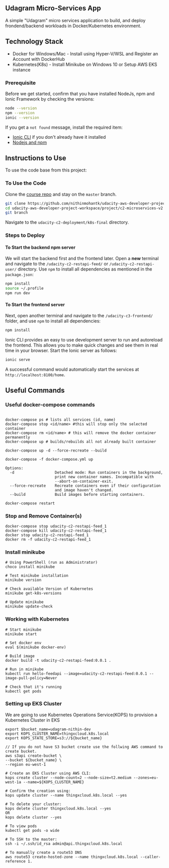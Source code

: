 ## Udagram Micro-Services App
A simple "Udagram" micro services application to build, and deploy frondend/backend workloads in Docker/Kubernetes environment.

## Technology Stack
- Docker for Windows/Mac - Install using Hyper-V/WSL and Register an Account with DockerHub
- Kubernetes(K8s) - Install Minikube on Windows 10 or Setup AWS EKS instance 

### Prerequisite
Before we get started, confirm that you have installed NodeJs, npm and Ionic Framework by checking the versions:
```bash
node --version
npm --version
ionic --version
```

If you get a `not found` message, install the required item:
*   [Ionic CLI](https://ionicframework.com/docs/installation/cli) if you don't already have it installed
*  [Nodejs and npm](https://nodejs.org/en/download/) 


## Instructions to Use
To use the code base from this project:

### To Use the Code
Clone the [course repo](https://github.com/nithinmohantk/udacity-aws-developer-project-workspace) and stay on the `master` branch.

```bash
git clone https://github.com/nithinmohantk/udacity-aws-developer-project-workspace
cd udacity-aws-developer-project-workspace/project/c2-microservices-v2
git branch
```
Navigate to the `udacity-c2-deployment/k8s-final` directory.

### Steps to Deploy 


#### To Start the backend npm server
We will start the backend first and the frontend later. Open a **new** terminal and navigate to the `/udacity-c2-restapi-feed/` or `/udacity-c2-restapi-user/` directory. 
Use `npm` to install all dependencies as mentioned in the `package.json`:
```bash
npm install
source ~/.profile
npm run dev
```

#### To Start the frontend server
Next, open another terminal and navigate to the `/udacity-c3-frontend/` folder, and use `npm` to install all dependencies:

```bash
npm install
```
Ionic CLI provides an easy to use development server to run and autoreload the frontend. This allows you to make quick changes and see them in real time in your browser. Start the Ionic server as follows:

```bash
ionic serve
```
A successful command would automatically start the services at `http://localhost:8100/home`. 

## Useful Commands 

### Useful docker-compose commands 

```console

docker-compose ps # lists all services (id, name)
docker-compose stop <id/name> #this will stop only the selected container
docker-compose rm <id/name> # this will remove the docker container permanently 
docker-compose up # builds/rebuilds all not already built container 

```

```console
docker-compose up -d --force-recreate --build

```

```console
docker-compose -f docker-compose.yml up
```

```console
Options:
  -d                  Detached mode: Run containers in the background,
                      print new container names. Incompatible with
                      --abort-on-container-exit.
  --force-recreate    Recreate containers even if their configuration
                      and image haven't changed.
  --build             Build images before starting containers.
```


 ```console 
docker-compose restart 
```
### Stop and Remove Container(s)

```console 
docker-compose stop udacity-c2-restapi-feed_1
docker-compose kill udacity-c2-restapi-feed_1
docker stop udacity-c2-restapi-feed_1
docker rm -f udacity-c2-restapi-feed_1

```
### Install minikube

```console 
# Using PowerShell (run as Administrator)
choco install minikube

# Test minikube installation
minikube version

# Check available Version of Kubernetes
minikube get-k8s-versions

# Update minikube
minikube update-check
```

### Working with Kubernetes

```console
# Start minikube
minikube start

# Set docker env
eval $(minikube docker-env)

# Build image
docker build -t udacity-c2-restapi-feed:0.0.1 .

# Run in minikube
kubectl run hello-feedapi --image=udacity-c2-restapi-feed:0.0.1 --image-pull-policy=Never

# Check that it's running
kubectl get pods
```


### Setting up EKS Cluster 

We are going to use Kubernetes Operations Service(KOPS) to provision a Kubernetes Cluster in EKS 
```console
export $bucket_name=udagram-nithin-dev
export KOPS_CLUSTER_NAME=thingxcloud.k8s.local
export KOPS_STATE_STORE=s3://${bucket_name}

// If you do not have S3 bucket create use the follwing AWS command to create bucket.
aws s3api create-bucket \
--bucket ${bucket_name} \
--region eu-west-1

# Create an EKS Cluster using AWS CLI: 
kops create cluster --node-count=2 --node-size=t2.medium --zones=eu-west-1a --name=${KOPS_CLUSTER_NAME}

# Confirm the creation using: 
kops update cluster --name thingxcloud.k8s.local --yes

# To delete your cluster: 
kops delete cluster thingxcloud.k8s.local --yes
OR 
kops delete cluster --yes

# To view pods 
kubectl get pods -o wide

# To SSH to the master: 
ssh -i ~/.ssh/id_rsa admin@api.thingxcloud.k8s.local

# To manually create a route53 DNS 
aws route53 create-hosted-zone --name thingxcloud.k8s.local --caller-reference 1.

